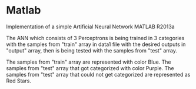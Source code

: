 Matlab
======

Implementation of a simple Artificial Neural Network
MATLAB R2013a

The ANN which consists of 3 Perceptrons is being trained in 3 categories with the samples from "train" array in data1 file with the desired outputs in "output" array, then is being tested with the samples from "test" array.

The samples from "train" array are represented with color Blue.
The samples from "test" array that got categorized with color Purple.
The samples from "test" array that could not get categorized are represented as Red Stars.
